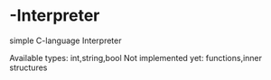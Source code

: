 # -Interpreter
simple C-language Interpreter

Available types:
  int,string,bool
Not implemented yet:
  functions,inner structures
